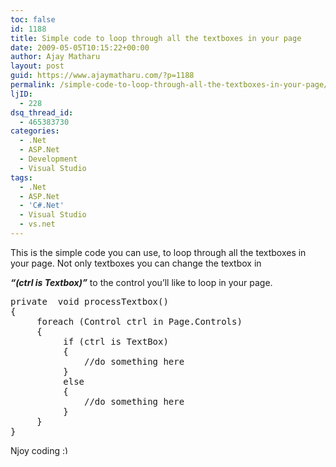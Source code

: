 ```yaml
---
toc: false
id: 1188
title: Simple code to loop through all the textboxes in your page
date: 2009-05-05T10:15:22+00:00
author: Ajay Matharu
layout: post
guid: https://www.ajaymatharu.com/?p=1188
permalink: /simple-code-to-loop-through-all-the-textboxes-in-your-page/
ljID:
  - 228
dsq_thread_id:
  - 465383730
categories:
  - .Net
  - ASP.Net
  - Development
  - Visual Studio
tags:
  - .Net
  - ASP.Net
  - 'C#.Net'
  - Visual Studio
  - vs.net
---
```

This is the simple code you can use, to loop through all the textboxes in your page. Not only textboxes you can change the textbox in
  
_**&#8220;(ctrl is Textbox)&#8221;**_ to the control you&#8217;ll like to loop in your page.

<pre name="code" class="c-sharp">private  void processTextbox()
{
     foreach (Control ctrl in Page.Controls)
     {
          if (ctrl is TextBox)
          {
              //do something here
          }
          else
          {
              //do something here
          }
     }
}
</pre>

Njoy coding <img src="https://www.ajaymatharu.com/wp-includes/images/smilies/simple-smile.png" alt=":)" class="wp-smiley" style="height: 1em; max-height: 1em;" />
